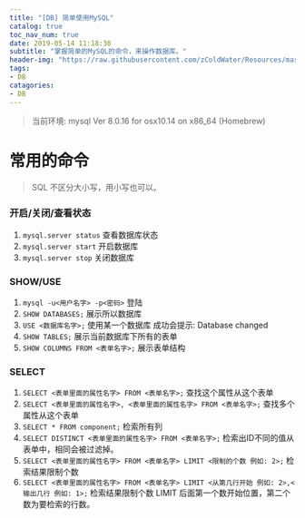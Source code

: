 ```yaml
---
title: "[DB] 简单使用MySQL"
catalog: true
toc_nav_num: true
date: 2019-05-14 11:18:30
subtitle: "掌握简单的MySQL的命令，来操作数据库。"
header-img: "https://raw.githubusercontent.com/zColdWater/Resources/master/Images/nature.jpg"
tags:
- DB
catagories:
- DB
---
```


> 当前环境: mysql  Ver 8.0.16 for osx10.14 on x86_64 (Homebrew)

常用的命令
=======

> SQL 不区分大小写，用小写也可以。

### 开启/关闭/查看状态
1. `mysql.server status` 查看数据库状态
2. `mysql.server start` 开启数据库
3. `mysql.server stop` 关闭数据库

### SHOW/USE
1. `mysql -u<用户名字> -p<密码>` 登陆
2. `SHOW DATABASES;` 展示所以数据库
3. `USE <数据库名字>;` 使用某一个数据库 成功会提示: Database changed
4. `SHOW TABLES;` 展示当前数据库下所有的表单
5. `SHOW COLUMNS FROM <表单名字>;` 展示表单结构

### SELECT
1. `SELECT <表单里面的属性名字> FROM <表单名字>;` 查找这个属性从这个表单
2. `SELECT <表单里面的属性名字>, <表单里面的属性名字> FROM <表单名字>;` 查找多个属性从这个表单
3. `SELECT * FROM component;` 检索所有列
4. `SELECT DISTINCT <表单里面的属性名字> FROM <表单名字>;` 检索出ID不同的值从表单中，相同会被过滤掉。
5. `SELECT <表单里面的属性名字> FROM <表单名字> LIMIT <限制的个数 例如: 2>;` 检索结果限制个数
6. `SELECT <表单里面的属性名字> FROM <表单名字> LIMIT <从第几行开始 例如: 2>,<输出几行 例如: 1>;` 检索结果限制个数 LIMIT 后面第一个数开始位置，第二个数为要检索的行数。







